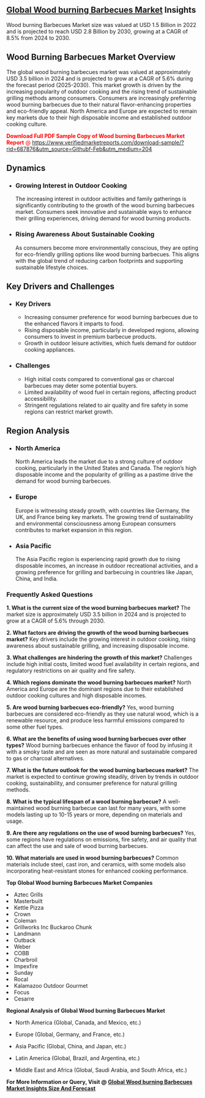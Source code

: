 <h2><a href="https://www.verifiedmarketreports.com/download-sample/?rid=687876&amp;utm_source=Githubf&amp;utm_medium=204" target="_blank">Global Wood burning Barbecues Market</a> Insights</h2><p>Wood burning Barbecues Market size was valued at USD 1.5 Billion in 2022 and is projected to reach USD 2.8 Billion by 2030, growing at a CAGR of 8.5% from 2024 to 2030.</p><p> <h2>Wood Burning Barbecues Market Overview</h2> <p>The global wood burning barbecues market was valued at approximately USD 3.5 billion in 2024 and is projected to grow at a CAGR of 5.6% during the forecast period (2025-2030). This market growth is driven by the increasing popularity of outdoor cooking and the rising trend of sustainable grilling methods among consumers. Consumers are increasingly preferring wood burning barbecues due to their natural flavor-enhancing properties and eco-friendly appeal. North America and Europe are expected to remain key markets due to their high disposable income and established outdoor cooking culture.</p> <p><p><span class=""><span style="color: #ff0000;"><strong>Download Full PDF Sample Copy of Wood burning Barbecues Market Report</strong> @ </span><a href="https://www.verifiedmarketreports.com/download-sample/?rid=687876&amp;utm_source=Githubf-Feb&amp;utm_medium=204" target="_blank">https://www.verifiedmarketreports.com/download-sample/?rid=687876&amp;utm_source=Githubf-Feb&amp;utm_medium=204</a></span></p></p> <h2>Dynamics</h2> <ul> <li><h3>Growing Interest in Outdoor Cooking</h3> The increasing interest in outdoor activities and family gatherings is significantly contributing to the growth of the wood burning barbecues market. Consumers seek innovative and sustainable ways to enhance their grilling experiences, driving demand for wood burning products.</li> <li><h3>Rising Awareness About Sustainable Cooking</h3> As consumers become more environmentally conscious, they are opting for eco-friendly grilling options like wood burning barbecues. This aligns with the global trend of reducing carbon footprints and supporting sustainable lifestyle choices.</li> </ul> <h2>Key Drivers and Challenges</h2> <ul> <li><h3>Key Drivers</h3> <ul> <li>Increasing consumer preference for wood burning barbecues due to the enhanced flavors it imparts to food.</li> <li>Rising disposable income, particularly in developed regions, allowing consumers to invest in premium barbecue products.</li> <li>Growth in outdoor leisure activities, which fuels demand for outdoor cooking appliances.</li> </ul> </li> <li><h3>Challenges</h3> <ul> <li>High initial costs compared to conventional gas or charcoal barbecues may deter some potential buyers.</li> <li>Limited availability of wood fuel in certain regions, affecting product accessibility.</li> <li>Stringent regulations related to air quality and fire safety in some regions can restrict market growth.</li> </ul> </li> </ul> <h2>Region Analysis</h2> <ul> <li><h3>North America</h3> North America leads the market due to a strong culture of outdoor cooking, particularly in the United States and Canada. The region’s high disposable income and the popularity of grilling as a pastime drive the demand for wood burning barbecues.</li> <li><h3>Europe</h3> Europe is witnessing steady growth, with countries like Germany, the UK, and France being key markets. The growing trend of sustainability and environmental consciousness among European consumers contributes to market expansion in this region.</li> <li><h3>Asia Pacific</h3> The Asia Pacific region is experiencing rapid growth due to rising disposable incomes, an increase in outdoor recreational activities, and a growing preference for grilling and barbecuing in countries like Japan, China, and India.</li> </ul> <h3>Frequently Asked Questions</h3> <p><strong>1. What is the current size of the wood burning barbecues market?</strong> The market size is approximately USD 3.5 billion in 2024 and is projected to grow at a CAGR of 5.6% through 2030.</p> <p><strong>2. What factors are driving the growth of the wood burning barbecues market?</strong> Key drivers include the growing interest in outdoor cooking, rising awareness about sustainable grilling, and increasing disposable income.</p> <p><strong>3. What challenges are hindering the growth of this market?</strong> Challenges include high initial costs, limited wood fuel availability in certain regions, and regulatory restrictions on air quality and fire safety.</p> <p><strong>4. Which regions dominate the wood burning barbecues market?</strong> North America and Europe are the dominant regions due to their established outdoor cooking cultures and high disposable incomes.</p> <p><strong>5. Are wood burning barbecues eco-friendly?</strong> Yes, wood burning barbecues are considered eco-friendly as they use natural wood, which is a renewable resource, and produce less harmful emissions compared to some other fuel types.</p> <p><strong>6. What are the benefits of using wood burning barbecues over other types?</strong> Wood burning barbecues enhance the flavor of food by infusing it with a smoky taste and are seen as more natural and sustainable compared to gas or charcoal alternatives.</p> <p><strong>7. What is the future outlook for the wood burning barbecues market?</strong> The market is expected to continue growing steadily, driven by trends in outdoor cooking, sustainability, and consumer preference for natural grilling methods.</p> <p><strong>8. What is the typical lifespan of a wood burning barbecue?</strong> A well-maintained wood burning barbecue can last for many years, with some models lasting up to 10-15 years or more, depending on materials and usage.</p> <p><strong>9. Are there any regulations on the use of wood burning barbecues?</strong> Yes, some regions have regulations on emissions, fire safety, and air quality that can affect the use and sale of wood burning barbecues.</p> <p><strong>10. What materials are used in wood burning barbecues?</strong> Common materials include steel, cast iron, and ceramics, with some models also incorporating heat-resistant stones for enhanced cooking performance.</p> </p><p><strong>Top Global Wood burning Barbecues Market Companies</strong></p><div data-test-id=""><p><li>Aztec Grills</li><li> Masterbuilt</li><li> Kettle Pizza</li><li> Crown</li><li> Coleman</li><li> Grillworks Inc Buckaroo Chunk</li><li> Landmann</li><li> Outback</li><li> Weber</li><li> COBB</li><li> Charbroil</li><li> Impexfire</li><li> Sunday</li><li> Rocal</li><li> Kalamazoo Outdoor Gourmet</li><li> Focus</li><li> Cesarre</li></p><div><strong>Regional Analysis of&nbsp;Global Wood burning Barbecues Market</strong></div><ul><li dir="ltr"><p dir="ltr">North America&nbsp;(Global, Canada, and Mexico, etc.)</p></li><li dir="ltr"><p dir="ltr">Europe (Global, Germany, and France, etc.)</p></li><li dir="ltr"><p dir="ltr">Asia Pacific&nbsp;(Global, China, and Japan, etc.)</p></li><li dir="ltr"><p dir="ltr">Latin America&nbsp;(Global, Brazil, and Argentina, etc.)</p></li><li dir="ltr">Middle East and Africa&nbsp;(Global, Saudi Arabia, and South Africa, etc.)</li></ul><p><strong>For More Information or Query, Visit @&nbsp;</strong><strong><a href="https://www.verifiedmarketreports.com/product/wood-burning-barbecues-market/?utm_source=Githubf&amp;utm_medium=204" target="_blank">Global Wood burning Barbecues Market Insights Size And Forecast</a></strong></p></div>
